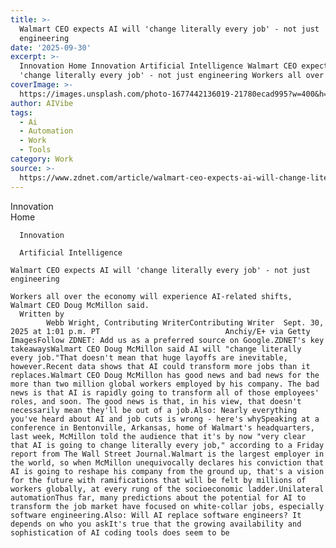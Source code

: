 ```yaml
---
title: >-
  Walmart CEO expects AI will 'change literally every job' - not just
  engineering
date: '2025-09-30'
excerpt: >-
  Innovation Home Innovation Artificial Intelligence Walmart CEO expects AI will
  'change literally every job' - not just engineering Workers all over th...
coverImage: >-
  https://images.unsplash.com/photo-1677442136019-21780ecad995?w=400&h=200&fit=crop&auto=format
author: AIVibe
tags:
  - Ai
  - Automation
  - Work
  - Tools
category: Work
source: >-
  https://www.zdnet.com/article/walmart-ceo-expects-ai-will-change-literally-every-job-not-just-engineering/
---
```

Innovation      
      Home
    
      Innovation
    
      Artificial Intelligence
       
    Walmart CEO expects AI will 'change literally every job' - not just engineering
     
    Workers all over the economy will experience AI-related shifts, Walmart CEO Doug McMillon said.
      Written by 
            Webb Wright, Contributing WriterContributing Writer  Sept. 30, 2025 at 1:01 p.m. PT                            Anchiy/E+ via Getty ImagesFollow ZDNET: Add us as a preferred source on Google.ZDNET's key takeawaysWalmart CEO Doug McMillon said AI will "change literally every job."That doesn't mean that huge layoffs are inevitable, however.Recent data shows that AI could transform more jobs than it replaces.Walmart CEO Doug McMillon has good news and bad news for the more than two million global workers employed by his company. The bad news is that AI is rapidly going to transform all of those employees' roles, and soon. The good news is that, in his view, that doesn't necessarily mean they'll be out of a job.Also: Nearly everything you've heard about AI and job cuts is wrong - here's whySpeaking at a conference in Bentonville, Arkansas, home of Walmart's headquarters, last week, McMillon told the audience that it's by now "very clear that AI is going to change literally every job," according to a Friday report from The Wall Street Journal.Walmart is the largest employer in the world, so when McMillon unequivocally declares his conviction that AI is going to reshape his company from the ground up, that's a vision for the future with ramifications that will be felt by millions of workers globally, at every rung of the socioeconomic ladder.Unilateral automationThus far, many predictions about the potential for AI to transform the job market have focused on white-collar jobs, especially software engineering.Also: Will AI replace software engineers? It depends on who you askIt's true that the growing availability and sophistication of AI coding tools does seem to be
